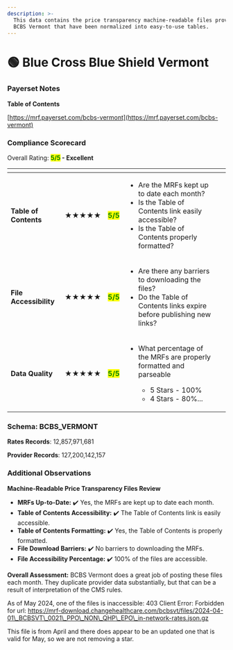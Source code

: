 ```yaml
---
description: >-
  This data contains the price transparency machine-readable files provided by
  BCBS Vermont that have been normalized into easy-to-use tables.
---
```


# 🟢 Blue Cross Blue Shield Vermont

### Payerset Notes

**Table of Contents**

[https://mrf.payerset.com/bcbs-vermont](https://mrf.payerset.com/bcbs-vermont)

### Compliance Scorecard

Overall Rating: <mark style="color:green;">**5/5**</mark>**&#x20;- Excellent**

<table data-view="cards"><thead><tr><th></th><th></th><th></th><th></th><th data-hidden data-card-cover data-type="files"></th></tr></thead><tbody><tr><td><strong>Table of Contents</strong></td><td><strong>★★★★★</strong></td><td><mark style="color:green;"><strong>5/5</strong></mark></td><td><ul><li>Are the MRFs kept up to date each month? </li><li>Is the Table of Contents link easily accessible?</li><li>Is the Table of Contents properly formatted?</li></ul></td><td></td></tr><tr><td><strong>File Accessibility</strong></td><td><strong>★★★★★</strong></td><td><mark style="color:green;"><strong>5/5</strong></mark></td><td><ul><li>Are there any barriers to downloading the files?</li><li>Do the Table of Contents links expire before publishing new links?</li></ul></td><td></td></tr><tr><td><strong>Data Quality</strong></td><td><strong>★★★★★</strong></td><td><mark style="color:green;"><strong>5/5</strong></mark></td><td><ul><li><p>What percentage of the MRFs are properly formatted and parseable</p><ul><li>5 Stars - 100%</li><li>4 Stars - 80%...</li></ul></li></ul></td><td></td></tr></tbody></table>

### Schema: BCBS\_VERMONT

**Rates Records**: 12,857,971,681

**Provider Records**: 127,200,142,157

### Additional Observations

**Machine-Readable Price Transparency Files Review**

* **MRFs Up-to-Date:** ✔️ Yes, the MRFs are kept up to date each month.
* **Table of Contents Accessibility:** ✔️ The Table of Contents link is easily accessible.
* **Table of Contents Formatting:** ✔️ Yes, the Table of Contents is properly formatted.
* **File Download Barriers:** ✔️ No barriers to downloading the MRFs.
* **File Accessibility Percentage:** ✔️ 100% of the files are accessible.

**Overall Assessment:** BCBS Vermont does a great job of posting these files each month. They duplicate provider data substantially, but that can be a result of interpretation of the CMS rules.

As of May 2024, one of the files is inaccessible: 403 Client Error: Forbidden for url: https://mrf-download.changehealthcare.com/bcbsvt/files/2024-04-01\_BCBSVT\_0021\_PPO\_NON\_QHP\_EPO\_in-network-rates.json.gz

This file is from April and there does appear to be an updated one that is valid for May, so we are not removing a star.
